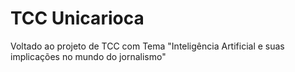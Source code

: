 # TCC Unicarioca
 Voltado ao projeto de TCC com Tema "Inteligência Artificial e suas implicações no mundo do jornalismo"
